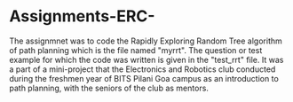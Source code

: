 # Assignments-ERC-
The assignmnet was to code the  Rapidly Exploring Random Tree algorithm of path planning which is the file named "myrrt". The question or test example for which the code was written is given in the "test_rrt" file.
It was a part of a mini-project that the Electronics and Robotics club conducted during the freshmen year of BITS Pilani Goa campus as an introduction to path planning, with the seniors of the club as mentors.
